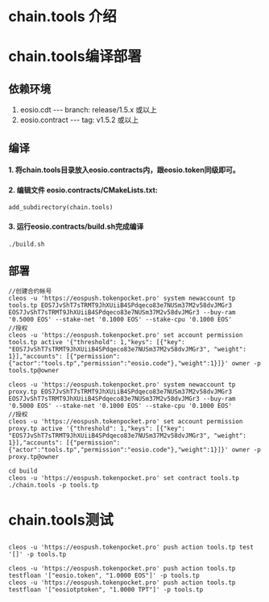 # chain.tools 介绍

# chain.tools编译部署

## 依赖环境

1. eosio.cdt --- branch: release/1.5.x 或以上
2. eosio.contract --- tag:  v1.5.2 或以上

## 编译

#### 1. 将chain.tools目录放入eosio.contracts内，跟eosio.token同级即可。
#### 2. 编辑文件 eosio.contracts/CMakeLists.txt:

```
add_subdirectory(chain.tools)
```
#### 3. 运行eosio.contracts/build.sh完成编译
 ```
 ./build.sh
 ```
 
 ## 部署
```
//创建合约帐号
cleos -u 'https://eospush.tokenpocket.pro' system newaccount tp tools.tp EOS7JvShT7sTRMT9JhXUiiB4SPdqeco83e7NUSm37M2v58dvJMGr3 EOS7JvShT7sTRMT9JhXUiiB4SPdqeco83e7NUSm37M2v58dvJMGr3 --buy-ram '0.5000 EOS' --stake-net '0.1000 EOS' --stake-cpu '0.1000 EOS'
//授权
cleos -u 'https://eospush.tokenpocket.pro' set account permission tools.tp active '{"threshold": 1,"keys": [{"key": "EOS7JvShT7sTRMT9JhXUiiB4SPdqeco83e7NUSm37M2v58dvJMGr3", "weight": 1}],"accounts": [{"permission":{"actor":"tools.tp","permission":"eosio.code"},"weight":1}]}' owner -p tools.tp@owner

cleos -u 'https://eospush.tokenpocket.pro' system newaccount tp proxy.tp EOS7JvShT7sTRMT9JhXUiiB4SPdqeco83e7NUSm37M2v58dvJMGr3 EOS7JvShT7sTRMT9JhXUiiB4SPdqeco83e7NUSm37M2v58dvJMGr3 --buy-ram '0.5000 EOS' --stake-net '0.1000 EOS' --stake-cpu '0.1000 EOS'
//授权
cleos -u 'https://eospush.tokenpocket.pro' set account permission proxy.tp active '{"threshold": 1,"keys": [{"key": "EOS7JvShT7sTRMT9JhXUiiB4SPdqeco83e7NUSm37M2v58dvJMGr3", "weight": 1}],"accounts": [{"permission":{"actor":"tools.tp","permission":"eosio.code"},"weight":1}]}' owner -p proxy.tp@owner

cd build
cleos -u 'https://eospush.tokenpocket.pro' set contract tools.tp ./chain.tools -p tools.tp
```
# chain.tools测试
## 
```
cleos -u 'https://eospush.tokenpocket.pro' push action tools.tp test '[]' -p tools.tp

cleos -u 'https://eospush.tokenpocket.pro' push action tools.tp testfloan '["eosio.token", "1.0000 EOS"]' -p tools.tp
cleos -u 'https://eospush.tokenpocket.pro' push action tools.tp testfloan '["eosiotptoken", "1.0000 TPT"]' -p tools.tp
```
